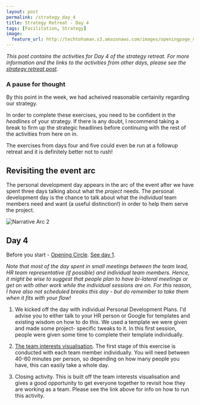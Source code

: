 ```yaml
---
layout: post
permalink: /strategy_day_4
title: Strategy Retreat - Day 4 
tags: [Facilitation, Strategy]
image: 
  feature_url: http://techtohuman.s3.amazonaws.com/images/openingpage_montage.jpeg
---
```


<em>This post contains the activities for Day 4 of the strategy retreat. For more information and the links to the activities from other days, please see the [strategy retreat post](http://techtohuman.com/strategy_retreat/).</em> 

<div class="well">

<h3> A pause for thought </h3>
By this point in the week, we had acheived reasonable certainity regarding our strategy. <p>In order to complete these exercises, you need to be confident in the <em>headlines</em> of your strategy. If there is any doubt, I recommend taking a break to firm up the strategic headlines before continuing with the rest of the activities from here on in. </p><p>The exercises from days four and five could even be run at a followup retreat and it is definitely better not to rush!</em></p></div>

## Revisiting the event arc

The personal development day appears in the arc of the event after we have spent three days talking about what the *project* needs. The personal development day is the chance to talk about what the *individual* team members need and want (a useful distinction!) in order to help them serve the project. 

![Narrative Arc 2](http://techtohuman.s3.amazonaws.com/images/narrative_arc_2.jpg)

## Day 4

Before you start - <a href="http://facilitation.aspirationtech.org/index.php?title=Facilitation:Opening_Circle" target="_blank">Opening Circle</a>. <a href="http://techtohuman.com/strategy_day_1">See day 1</a>. 

*Note that most of the day spent in small meetings between the team lead, HR team representative (if possible) and individual team members. Hence, it might be wise to suggest that people plan to have bi-lateral meetings or get on with other work while the individual sessions are on. For this reason, I have also not scheduled breaks this day - but do remember to take them when it fits with your flow!*

1. We kicked off the day with individual Personal Development Plans. I'd advise you to either talk to your HR person or Google for templates and existing wisdom on how to do this. We used a template we were given and made some project- specific tweaks to it. In this first session, people were given some time to complete their template individually.  

2. [The team interests visualisation](http://techtohuman.com/team_interests_visualisation). The first stage of this exercise is conducted with each team member individually. You will need between 40-60 minutes per person, so depending on how many people you have, this can easily take a whole day.  

3. Closing activity. This is built off the team interests visualisation and gives a good opportunity to get everyone together to revisit how they are working as a team. Please see the link above for info on how to run this activity. 






